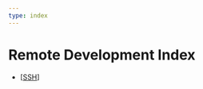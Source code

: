 ```yaml
---
type: index
---
```


# Remote Development Index

- [[SSH]]

[//begin]: # "Autogenerated link references for markdown compatibility"
[SSH]: SSH.md "SSH configs"
[//end]: # "Autogenerated link references"
